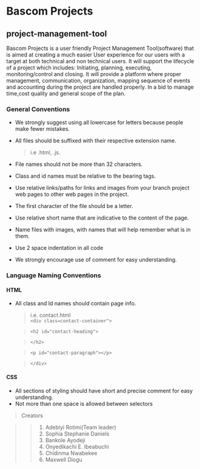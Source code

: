 # Bascom Projects

## project-management-tool

Bascom Projects is a user friendly Project Management Tool(software) that is aimed at creating a much easier User experience for our users with a target at both technical and non technical users. It will support the lifecycle of a project which includes: Initiating, planning, executing, monitoring/control and closing. It will provide a platform where proper management, communication, organization, mapping sequence of events and accounting during the project are handled properly. In a bid to manage time,cost quality and general scope of the plan.

### General Conventions

- We strongly suggest using all lowercase for letters because people make fewer mistakes.
- All files should be suffixed with their respective extension name.

  > i.e .html, .js.

- File names should not be more than 32 characters.
- Class and id names must be relative to the bearing tags.
- Use relative links/paths for links and images from your branch project web pages to other web pages in the project.

- The first character of the file should be a letter.
- Use relative short name that are indicative to the content of the page.
- Name files with images, with names that will help remember what is in them.

- Use 2 space indentation in all code
- We strongly encourage use of comment for easy understanding.

### Language Naming Conventions

#### HTML

- All class and Id names should contain page info.

  > i.e. contact.html  
  > `<div class=contact-container">`

  > `<h2 id="contact-heading">`

  > `</h2>`

  > `<p id="contact-paragraph"></p>`

  > `</div>`

#### CSS

- All sections of styling should have short and precise comment for easy understanding.
- Not more than one space is allowed between selectors

> Creators

> > 1.  Adebiyi Rotimi(Team leader)
> > 2.  Sophia Stephanie Daniels
> > 3.  Bankole Ayodeji
> > 4.  Onyedikachi E. Ibeabuchi
> > 5.  Chidinma Nwabekee
> > 6.  Maxwell Diogu

